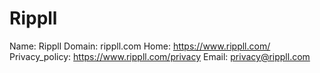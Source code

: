 
# Rippll

Name: Rippll
Domain: rippll.com
Home: https://www.rippll.com/
Privacy_policy: https://www.rippll.com/privacy
Email: privacy@rippll.com

